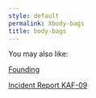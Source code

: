 ```yaml
---
style: default
permalink: Xbody-bags
title: body-bags
---
```

You may also like:

[Founding](http://scp-wiki.net/founding)

[Incident Report KAF-09](http://scp-wiki.net/incident-report-kaf-09)
